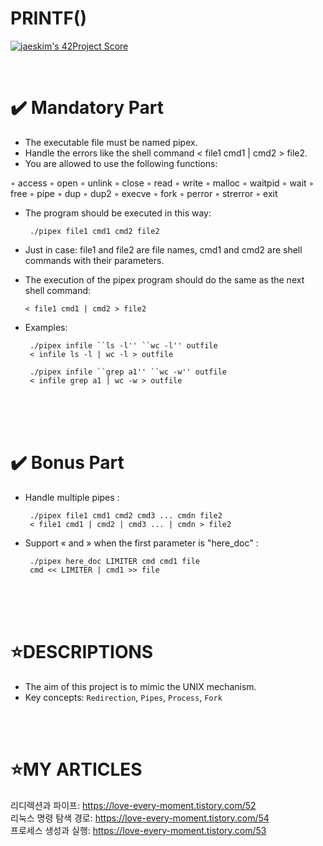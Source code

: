 # PRINTF()

[![jaeskim's 42Project Score](https://badge42.herokuapp.com/api/project/sokim/pipex)](https://github.com/JaeSeoKim/badge42)

</br>

✔️ Mandatory Part
================


- The executable file must be named pipex.
- Handle the errors like the shell command < file1 cmd1 | cmd2 > file2.
- You are allowed to use the following functions:

◦ access 
◦ open
◦ unlink
◦ close
◦ read
◦ write
◦ malloc
◦ waitpid
◦ wait
◦ free
◦ pipe
◦ dup
◦ dup2
◦ execve
◦ fork
◦ perror
◦ strerror
◦ exit

- The program should be executed in this way:

       ./pipex file1 cmd1 cmd2 file2

- Just in case: file1 and file2 are file names, cmd1 and cmd2 are shell commands with their parameters.
- The execution of the pipex program should do the same as the next shell command:

      < file1 cmd1 | cmd2 > file2

- Examples:

       ./pipex infile ``ls -l'' ``wc -l'' outfile
       < infile ls -l | wc -l > outfile
       
       ./pipex infile ``grep a1'' ``wc -w'' outfile
       < infile grep a1 | wc -w > outfile
</br>
</br>
</br>

✔️ Bonus Part
============

- Handle multiple pipes :

       ./pipex file1 cmd1 cmd2 cmd3 ... cmdn file2
       < file1 cmd1 | cmd2 | cmd3 ... | cmdn > file2
       
- Support « and » when the first parameter is "here_doc" :

       ./pipex here_doc LIMITER cmd cmd1 file
       cmd << LIMITER | cmd1 >> file

</br>
</br>
</br>

⭐DESCRIPTIONS
==============

* The aim of this project is to mimic the UNIX mechanism.
* Key concepts: `Redirection`, `Pipes`, `Process`, `Fork`
</br>
</br>



⭐MY ARTICLES
=============

리디렉션과 파이프: https://love-every-moment.tistory.com/52
</br>
리눅스 명령 탐색 경로: https://love-every-moment.tistory.com/54
</br>
프로세스 생성과 실행: https://love-every-moment.tistory.com/53
</br>
